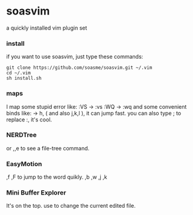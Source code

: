 soasvim
=======

a quickly installed vim plugin set

### install
if you want to use soasvim, just type these commands:

    git clone https://github.com/soasme/soasvim.git ~/.vim
    cd ~/.vim
    sh install.sh



### maps
I map some stupid error like:
    :VS -> :vs
    :WQ -> :wq
and some convenient binds like:
    <C-H> -> <C-W>h, ( and also j,k,l ), it can jump fast.
you can also type ; to replace :, it's cool.

### NERDTree
<C-e> or ,,e to see a file-tree command.

### EasyMotion
,f<word> ,F<word> to jump to the word quikly.
,b 
,w
,j
,k

### Mini Buffer Explorer
It's on the top. use <tab> to change the current edited file.


